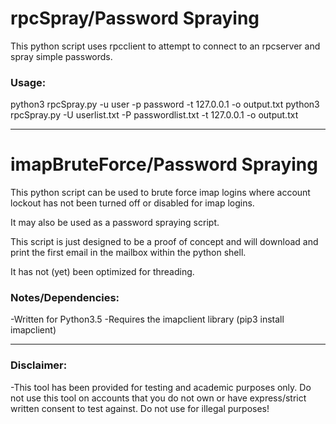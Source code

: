 # rpcSpray/Password Spraying
This python script uses rpcclient to attempt to connect to an rpcserver and spray simple passwords. 

### Usage:
python3 rpcSpray.py -u user -p password -t 127.0.0.1 -o output.txt
python3 rpcSpray.py -U userlist.txt -P passwordlist.txt -t 127.0.0.1 -o output.txt

-------------------------------------------------------------------------------------------------------

# imapBruteForce/Password Spraying
This python script can be used to brute force imap logins where account lockout has not been turned off or disabled for imap logins.

It may also be used as a password spraying script.


This script is just designed to be a proof of concept and will download and print the first email in the mailbox within the python shell.

It has not (yet) been optimized for threading. 

### Notes/Dependencies:
-Written for Python3.5
-Requires the imapclient library (pip3 install imapclient)

-------------------------------------------------------------------------------------------------------

### Disclaimer:
-This tool has been provided for testing and academic purposes only. Do not use this tool on accounts that you do not own or have express/strict written consent to test against. Do not use for illegal purposes!
